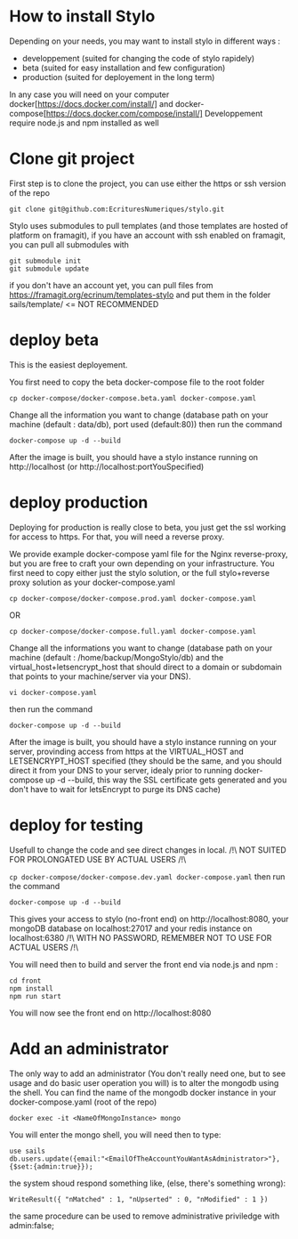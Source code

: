 # How to install Stylo

Depending on your needs, you may want to install stylo in different ways :
 - developpement (suited for changing the code of stylo rapidely)
 - beta (suited for easy installation and few configuration)
 - production (suited for deployement in the long term)

 In any case you will need on your computer docker[https://docs.docker.com/install/] and docker-compose[https://docs.docker.com/compose/install/]
 Developpement require node.js and npm installed as well

# Clone git project

First step is to clone the project, you can use either the https or ssh version of the repo

`
git clone git@github.com:EcrituresNumeriques/stylo.git
`

Stylo uses submodules to pull templates (and those templates are hosted of platform on framagit), if you have an account with ssh enabled on framagit, you can pull all submodules with

```
git submodule init
git submodule update
```

if you don't have an account yet, you can pull files from https://framagit.org/ecrinum/templates-stylo and put them in the folder sails/template/ <= NOT RECOMMENDED


# deploy beta

This is the easiest deployement.

You first need to copy the beta docker-compose file to the root folder

`
cp docker-compose/docker-compose.beta.yaml docker-compose.yaml
`

Change all the information you want to change (database path on your machine (default : data/db), port used (default:80))
then run the command

`
docker-compose up -d --build
`

After the image is built, you should have a stylo instance running on http://localhost (or http://localhost:portYouSpecified)

# deploy production

Deploying for production is really close to beta, you just get the ssl working for access to https. For that, you will need a reverse proxy.

We provide example docker-compose yaml file for the Nginx reverse-proxy, but you are free to craft your own depending on your infrastructure.
You first need to copy either just the stylo solution, or the full stylo+reverse proxy solution as your docker-compose.yaml

`
cp docker-compose/docker-compose.prod.yaml docker-compose.yaml
`

OR

`
cp docker-compose/docker-compose.full.yaml docker-compose.yaml
`

Change all the informations you want to change (database path on your machine (default : /home/backup/MongoStylo/db) and the virtual_host+letsencrypt_host that should direct to a domain or subdomain that points to your machine/server via your DNS).

`
vi docker-compose.yaml
`

then run the command

`
docker-compose up -d --build
`

After the image is built, you should have a stylo instance running on your server, provinding access from https at the VIRTUAL_HOST and LETSENCRYPT_HOST specified (they should be the same, and you should direct it from your DNS to your server, idealy prior to running docker-compose up -d --build, this way the SSL certificate gets generated and you don't have to wait for letsEncrypt to purge its DNS cache)

# deploy for testing

Usefull to change the code and see direct changes in local. /!\ NOT SUITED FOR PROLONGATED USE BY ACTUAL USERS /!\

`
cp docker-compose/docker-compose.dev.yaml docker-compose.yaml
`
then run the command

`
docker-compose up -d --build
`

This gives your access to stylo (no-front end) on http://localhost:8080, your mongoDB database on localhost:27017 and your redis instance on localhost:6380 /!\ WITH NO PASSWORD, REMEMBER NOT TO USE FOR ACTUAL USERS /!\

You will need then to build and server the front end via node.js and npm :

```
cd front
npm install
npm run start
```

You will now see the front end on http://localhost:8080

# Add an administrator

The only way to add an administrator (You don't really need one, but to see usage and do basic user operation you will) is to alter the mongodb using the shell.
You can find the name of the mongodb docker instance in your docker-compose.yaml (root of the repo)

`
docker exec -it <NameOfMongoInstance> mongo
`

You will enter the mongo shell, you will need then to type:

```
use sails
db.users.update({email:"<EmailOfTheAccountYouWantAsAdministrator>"},{$set:{admin:true}});
```

the system shoud respond something like, (else, there's something wrong):

`
WriteResult({ "nMatched" : 1, "nUpserted" : 0, "nModified" : 1 })
`


the same procedure can be used to remove administrative priviledge with admin:false;
